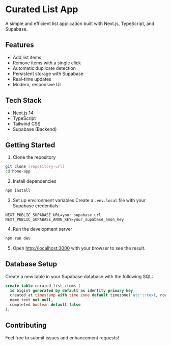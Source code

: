 # Curated List App

A simple and efficient list application built with Next.js, TypeScript, and Supabase.

## Features

- Add list items
- Remove items with a single click
- Automatic duplicate detection
- Persistent storage with Supabase
- Real-time updates
- Modern, responsive UI

## Tech Stack

- Next.js 14
- TypeScript
- Tailwind CSS
- Supabase (Backend)

## Getting Started

1. Clone the repository

```bash
git clone [repository-url]
cd home-app
```

2. Install dependencies

```bash
npm install
```

3. Set up environment variables
   Create a `.env.local` file with your Supabase credentials:

```
NEXT_PUBLIC_SUPABASE_URL=your_supabase_url
NEXT_PUBLIC_SUPABASE_ANON_KEY=your_supabase_anon_key
```

4. Run the development server

```bash
npm run dev
```

5. Open [http://localhost:3000](http://localhost:3000) with your browser to see the result.

## Database Setup

Create a new table in your Supabase database with the following SQL:

```sql
create table curated_list_items (
  id bigint generated by default as identity primary key,
  created_at timestamp with time zone default timezone('utc'::text, now()) not null,
  name text not null,
  completed boolean default false
);
```

## Contributing

Feel free to submit issues and enhancement requests!
